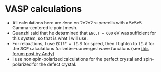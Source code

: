 # VASP calculations

* All calculations here are done on 2x2x2 supercells with a 5x5x5 Gamma-centered k-point mesh. 
* Guanzhi said that he determined that `ENCUT = 600` eV was sufficient for this system, so that is what I will use.
* For relaxations, I use `EDIFF = 1E-5` for speed, then I tighten to `1E-8` for the SCF calculations for better-converged wave functions (see [this forum post by Andy](https://www.vasp.at/forum/viewtopic.php?f=3&t=18050))
* I use non-spin-polarized calculations for the perfect crystal and spin-polarized for the defect crystal.
